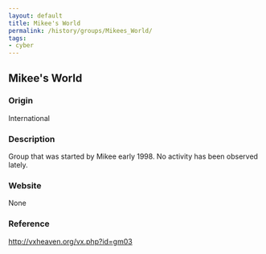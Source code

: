 ```yaml
---
layout: default
title: Mikee's World
permalink: /history/groups/Mikees_World/
tags:
- cyber
---
```


## Mikee's World

### Origin
International

### Description
Group that was started by Mikee early 1998. No activity has been observed lately.

### Website
None

### Reference
http://vxheaven.org/vx.php?id=gm03
